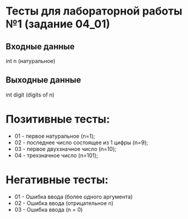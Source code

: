 # Тесты для лабораторной работы №1 (задание 04_01)

## Входные данные
int n (натуральное)

## Выходные данные
int digit (digits of n)

# Позитивные тесты: 
- 01 - первое натуральное (n=1);
- 02 - последнее число состоящее из 1 цифры (n=9);
- 03 - первое двухзначное число (n=10);
- 04 - трехзначное число (n=101);

# Негативные тесты:
- 01 - Ошибка ввода (более одного аргумента)
- 02 - Ошибка ввода (отрицательное n)
- 03 - Ошибка ввода (n = 0)

